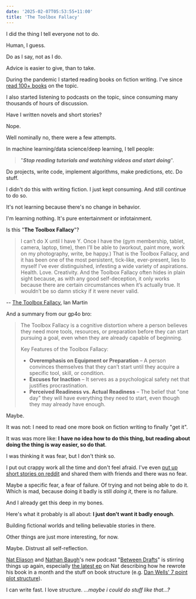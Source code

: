 ```yaml
---
date: '2025-02-07T05:53:55+11:00'
title: 'The Toolbox Fallacy'
---
```


I did the thing I tell everyone not to do.

Human, I guess.

Do as I say, not as I do.

Advice is easier to give, than to take.

During the pandemic I started reading books on fiction writing. I've since [read 100+ books](https://www.goodreads.com/user_shelves/391639769) on the topic.

I also started listening to podcasts on the topic, since consuming many thousands of hours of discussion.

Have I written novels and short stories?

Nope.

Well nominally no, there were a few attempts.

In machine learning/data science/deep learning, I tell people:

> "**_Stop reading tutorials and watching videos and start doing_**".

Do projects, write code, implement algorithms, make predictions, etc. Do stuff.

I didn't do this with writing fiction. I just kept consuming. And still continue to do so.

It's not learning because there's no change in behavior.

I'm learning nothing. It's pure entertainment or infotainment.

Is this "**The Toolbox Fallacy**"?

> I can’t do X until I have Y. Once I have the (gym membership, tablet, camera, laptop, time), then I’ll be able to (workout, paint more, work on my photography, write, be happy.) That is the Toolbox Fallacy, and it has been one of the most persistent, tick-like, ever-present, lies to myself I’ve ever distinguished, infesting a wide variety of aspirations. Health. Love. Creativity. And the Toolbox Fallacy often hides in plain sight because, as with any good self-deception, it only works because there are certain circumstances when it’s actually true. It wouldn’t be so damn sticky if it were never valid.

-- [The Toolbox Fallacy](https://medium.com/too-much-me/thetoolboxfallacy-883c4ff5f9b4), Ian Martin

And a summary from our gp4o bro:

> The Toolbox Fallacy is a cognitive distortion where a person believes they need more tools, resources, or preparation before they can start pursuing a goal, even when they are already capable of beginning.
>
> Key Features of the Toolbox Fallacy:
> * **Overemphasis on Equipment or Preparation** – A person convinces themselves that they can’t start until they acquire a specific tool, skill, or condition.
> * **Excuses for Inaction** – It serves as a psychological safety net that justifies procrastination.
> * **Perceived Readiness vs. Actual Readiness** – The belief that "one day" they will have everything they need to start, even though they may already have enough.

Maybe.

It was not: I need to read one more book on fiction writing to finally "get it".

It was was more like: **I have no idea how to do this thing, but reading about doing the thing is way easier, so do that**.

I was thinking it was fear, but I don't think so.

I put out crappy work all the time and don't feel afraid. I've even [put up short stories on reddit](https://www.reddit.com/r/shortstories/comments/1fylzjo/hr_linguistic_drift/) and shared them with friends and there was no fear.

Maybe a specific fear, a fear of failure. Of trying and not being able to do it. Which is mad, because doing it badly is still _doing it_, there is no failure.

And I already get this deep in my bones.

Here's what it probably is all about: **I just don't want it badly enough**.

Building fictional worlds and telling believable stories in there.

Other things are just more interesting, for now.

Maybe. Distrust all self-reflection.

[Nat Eliason](https://x.com/nateliason) and [Nathan Baugh](https://x.com/nathanbaugh27)'s new podcast "[Between Drafts](https://www.betweendraftspod.com/)" is stirring things up again, especially [the latest ep](https://www.betweendraftspod.com/episodes/6) on Nat describing how he rewrote his book in a month and the stuff on book structure (e.g. [Dan Wells' 7 point plot structure](https://www.youtube.com/playlist?list=PLC430F6A783A88697)).

I can write fast. I love structure. _...maybe i could do stuff like that...?_